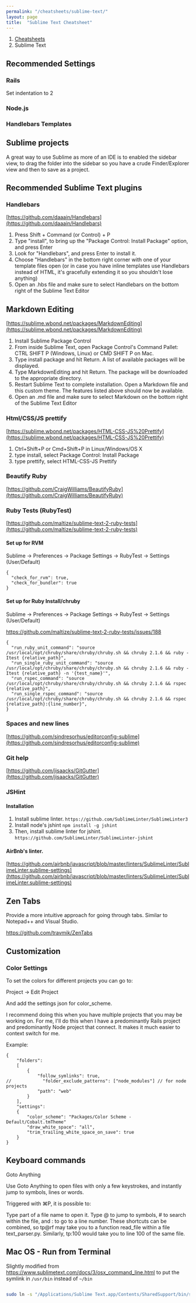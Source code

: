 ```yaml
---
permalink: "/cheatsheets/sublime-text/"
layout: page
title:  "Sublime Text Cheatsheet"
---
```


<ol class="breadcrumb">
  <li><a href="/cheatsheets">Cheatsheets</a></li>
  <li>Sublime Text</li>
</ol>

## Recommended Settings

### Rails

Set indentation to 2

### Node.js

### Handlebars Templates

## Sublime projects

A great way to use Sublime as more of an IDE is to enabled the sidebar view, to drag the folder into the sidebar so you have a crude Finder/Explorer view and then to save as a project.

## Recommended Sublime Text plugins

### Handlebars

[https://github.com/daaain/Handlebars](https://github.com/daaain/Handlebars)

1.  Press Shift + Command (or Control) + P
2.  Type "install", to bring up the "Package Control: Install Package" option, and press Enter
3.  Look for "Handlebars", and press Enter to install it.
4.  Choose "Handlebars" in the bottom right corner with one of your template files open (or in case you have inline templates use Handlebars instead of HTML, it's gracefully extending it so you shouldn't lose anything)
5.  Open an .hbs file and make sure to select Handlebars on the bottom right of the Sublime Text Editor

## Markdown Editing

[https://sublime.wbond.net/packages/MarkdownEditing](https://sublime.wbond.net/packages/MarkdownEditing)

1.  Install Sublime Package Control
2.  From inside Sublime Text, open Package Control's Command Pallet: CTRL SHIFT P (Windows, Linux) or CMD SHIFT P on Mac.
3.  Type install package and hit Return. A list of available packages will be displayed.
4.  Type MarkdownEditing and hit Return. The package will be downloaded to the appropriate directory.
5.  Restart Sublime Text to complete installation. Open a Markdown file and this custom theme. The features listed above should now be available.
6.  Open an .md file and make sure to select Markdown on the bottom right of the Sublime Text Editor

### Html/CSS/JS prettify

[https://sublime.wbond.net/packages/HTML-CSS-JS%20Prettify](https://sublime.wbond.net/packages/HTML-CSS-JS%20Prettify)

1.  Ctrl+Shift+P or Cmd+Shift+P in Linux/Windows/OS X
2.  type install, select Package Control: Install Package
3.  type prettify, select HTML-CSS-JS Prettify

### Beautify Ruby

[https://github.com/CraigWilliams/BeautifyRuby](https://github.com/CraigWilliams/BeautifyRuby)

### Ruby Tests (RubyTest)

[https://github.com/maltize/sublime-text-2-ruby-tests](https://github.com/maltize/sublime-text-2-ruby-tests)

#### Set up for RVM

Sublime -> Preferences -> Package Settings -> RubyTest -> Settings (User/Default)

```
{
  "check_for_rvm": true,
  "check_for_bundler": true
}
```

#### Set up for Ruby Install/chruby

Sublime -> Preferences -> Package Settings -> RubyTest -> Settings (User/Default)

https://github.com/maltize/sublime-text-2-ruby-tests/issues/188

```
{
  "run_ruby_unit_command": "source /usr/local/opt/chruby/share/chruby/chruby.sh && chruby 2.1.6 && ruby -Itest {relative_path}",
  "run_single_ruby_unit_command": "source /usr/local/opt/chruby/share/chruby/chruby.sh && chruby 2.1.6 && ruby -Itest {relative_path} -n '{test_name}'",
  "run_rspec_command": "source /usr/local/opt/chruby/share/chruby/chruby.sh && chruby 2.1.6 && rspec {relative_path}",
  "run_single_rspec_command": "source /usr/local/opt/chruby/share/chruby/chruby.sh && chruby 2.1.6 && rspec {relative_path}:{line_number}",
}
```



### Spaces and new lines

[https://github.com/sindresorhus/editorconfig-sublime](https://github.com/sindresorhus/editorconfig-sublime)

### Git help

[https://github.com/jisaacks/GitGutter](https://github.com/jisaacks/GitGutter)

### JSHint

#### Installation

1.  Install sublime linter. `https://github.com/SublimeLinter/SublimeLinter3`
2.  Install node's jshint `npm install -g jshint`
3.  Then, install sublime linter for jshint. `https://github.com/SublimeLinter/SublimeLinter-jshint`

#### AirBnb's linter.

[https://github.com/airbnb/javascript/blob/master/linters/SublimeLinter/SublimeLinter.sublime-settings](https://github.com/airbnb/javascript/blob/master/linters/SublimeLinter/SublimeLinter.sublime-settings)

## Zen Tabs

Provide a more intuitive approach for going through tabs.  Similar to Notepad++ and Visual Studio.

https://github.com/travmik/ZenTabs

## Customization

### Color Settings

To set the colors for different projects you can go to:

Project -> Edit Project

And add the settings json for color_scheme.

I recommend doing this when you have multiple projects that you may be working on. For me, I'll do this when I have a predominantly Rails project and predominantly Node project that connect. It makes it much easier to context switch for me.

Example:

    {
        "folders":
        [
            {
                "follow_symlinks": true,
    //            "folder_exclude_patterns": ["node_modules"] // for node projects
                "path": "web"
            }
        ],
        "settings":
        {
            "color_scheme": "Packages/Color Scheme - Default/Cobalt.tmTheme"
            "draw_white_space": "all",
            "trim_trailing_white_space_on_save": true
        }
    }

## Keyboard commands

Goto Anything

Use Goto Anything to open files with only a few keystrokes, and instantly jump to symbols, lines or words.

Triggered with ⌘P, it is possible to:

Type part of a file name to open it.
Type @ to jump to symbols, # to search within the file, and : to go to a line number.
These shortcuts can be combined, so tp@rf may take you to a function read_file within a file text_parser.py. Similarly, tp:100 would take you to line 100 of the same file.

## Mac OS - Run from Terminal

Slightly modified from https://www.sublimetext.com/docs/3/osx_command_line.html to put the symlink in `/usr/bin` instead of `~/bin`

```bash

sudo ln -s "/Applications/Sublime Text.app/Contents/SharedSupport/bin/subl" /usr/bin/subl

```

